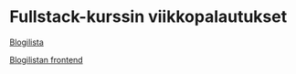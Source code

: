 # Fullstack-kurssin viikkopalautukset

[Blogilista](https://github.com/PyryV/blogilista)

[Blogilistan frontend](https://github.com/PyryV/blogilista/tree/master/bloglist-frontend)
